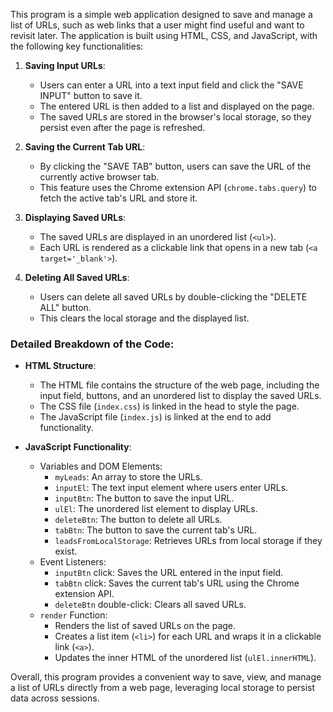 This program is a simple web application designed to save and manage a list of URLs, such as web links that a user might find useful and want to revisit later. The application is built using HTML, CSS, and JavaScript, with the following key functionalities:

1. **Saving Input URLs**:
   - Users can enter a URL into a text input field and click the "SAVE INPUT" button to save it.
   - The entered URL is then added to a list and displayed on the page.
   - The saved URLs are stored in the browser's local storage, so they persist even after the page is refreshed.

2. **Saving the Current Tab URL**:
   - By clicking the "SAVE TAB" button, users can save the URL of the currently active browser tab.
   - This feature uses the Chrome extension API (`chrome.tabs.query`) to fetch the active tab's URL and store it.

3. **Displaying Saved URLs**:
   - The saved URLs are displayed in an unordered list (`<ul>`).
   - Each URL is rendered as a clickable link that opens in a new tab (`<a target='_blank'>`).

4. **Deleting All Saved URLs**:
   - Users can delete all saved URLs by double-clicking the "DELETE ALL" button.
   - This clears the local storage and the displayed list.

### Detailed Breakdown of the Code:

- **HTML Structure**:
  - The HTML file contains the structure of the web page, including the input field, buttons, and an unordered list to display the saved URLs.
  - The CSS file (`index.css`) is linked in the head to style the page.
  - The JavaScript file (`index.js`) is linked at the end to add functionality.

- **JavaScript Functionality**:
  - Variables and DOM Elements:
    - `myLeads`: An array to store the URLs.
    - `inputEl`: The text input element where users enter URLs.
    - `inputBtn`: The button to save the input URL.
    - `ulEl`: The unordered list element to display URLs.
    - `deleteBtn`: The button to delete all URLs.
    - `tabBtn`: The button to save the current tab's URL.
    - `leadsFromLocalStorage`: Retrieves URLs from local storage if they exist.
  - Event Listeners:
    - `inputBtn` click: Saves the URL entered in the input field.
    - `tabBtn` click: Saves the current tab's URL using the Chrome extension API.
    - `deleteBtn` double-click: Clears all saved URLs.
  - `render` Function:
    - Renders the list of saved URLs on the page.
    - Creates a list item (`<li>`) for each URL and wraps it in a clickable link (`<a>`).
    - Updates the inner HTML of the unordered list (`ulEl.innerHTML`).

Overall, this program provides a convenient way to save, view, and manage a list of URLs directly from a web page, leveraging local storage to persist data across sessions.
